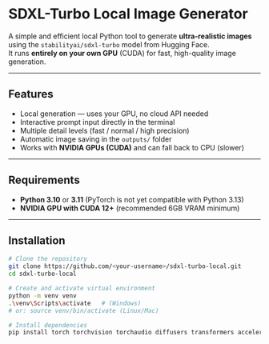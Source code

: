 # SDXL-Turbo Local Image Generator

A simple and efficient local Python tool to generate **ultra-realistic images** using the `stabilityai/sdxl-turbo` model from Hugging Face.  
It runs **entirely on your own GPU** (CUDA) for fast, high-quality image generation.

---

## Features
- Local generation — uses your GPU, no cloud API needed  
- Interactive prompt input directly in the terminal  
- Multiple detail levels (fast / normal / high precision)  
- Automatic image saving in the `outputs/` folder  
- Works with **NVIDIA GPUs (CUDA)** and can fall back to CPU (slower)  

---

## Requirements

- **Python 3.10** or **3.11** (PyTorch is not yet compatible with Python 3.13)
- **NVIDIA GPU with CUDA 12+** (recommended 6GB VRAM minimum)

---

## Installation

```bash
# Clone the repository
git clone https://github.com/<your-username>/sdxl-turbo-local.git
cd sdxl-turbo-local

# Create and activate virtual environment
python -m venv venv
.\venv\Scripts\activate   # (Windows)
# or: source venv/bin/activate (Linux/Mac)

# Install dependencies
pip install torch torchvision torchaudio diffusers transformers accelerate safetensors pillow --index-url https://download.pytorch.org/whl/cu121
